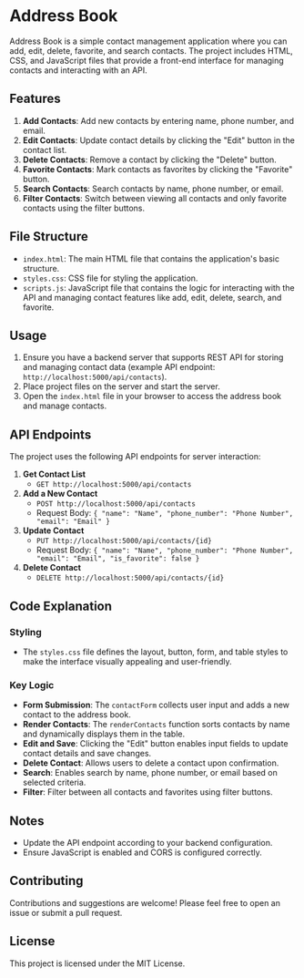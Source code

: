 # Address Book

Address Book is a simple contact management application where you can add, edit, delete, favorite, and search contacts. The project includes HTML, CSS, and JavaScript files that provide a front-end interface for managing contacts and interacting with an API.

## Features

1. **Add Contacts**: Add new contacts by entering name, phone number, and email.
2. **Edit Contacts**: Update contact details by clicking the "Edit" button in the contact list.
3. **Delete Contacts**: Remove a contact by clicking the "Delete" button.
4. **Favorite Contacts**: Mark contacts as favorites by clicking the "Favorite" button.
5. **Search Contacts**: Search contacts by name, phone number, or email.
6. **Filter Contacts**: Switch between viewing all contacts and only favorite contacts using the filter buttons.

## File Structure

- `index.html`: The main HTML file that contains the application's basic structure.
- `styles.css`: CSS file for styling the application.
- `scripts.js`: JavaScript file that contains the logic for interacting with the API and managing contact features like add, edit, delete, search, and favorite.

## Usage

1. Ensure you have a backend server that supports REST API for storing and managing contact data (example API endpoint: `http://localhost:5000/api/contacts`).
2. Place project files on the server and start the server.
3. Open the `index.html` file in your browser to access the address book and manage contacts.

## API Endpoints

The project uses the following API endpoints for server interaction:

1. **Get Contact List**
   - `GET http://localhost:5000/api/contacts`
2. **Add a New Contact**
   - `POST http://localhost:5000/api/contacts`
   - Request Body: `{ "name": "Name", "phone_number": "Phone Number", "email": "Email" }`
3. **Update Contact**
   - `PUT http://localhost:5000/api/contacts/{id}`
   - Request Body: `{ "name": "Name", "phone_number": "Phone Number", "email": "Email", "is_favorite": false }`
4. **Delete Contact**
   - `DELETE http://localhost:5000/api/contacts/{id}`

## Code Explanation

### Styling

- The `styles.css` file defines the layout, button, form, and table styles to make the interface visually appealing and user-friendly.

### Key Logic

- **Form Submission**: The `contactForm` collects user input and adds a new contact to the address book.
- **Render Contacts**: The `renderContacts` function sorts contacts by name and dynamically displays them in the table.
- **Edit and Save**: Clicking the "Edit" button enables input fields to update contact details and save changes.
- **Delete Contact**: Allows users to delete a contact upon confirmation.
- **Search**: Enables search by name, phone number, or email based on selected criteria.
- **Filter**: Filter between all contacts and favorites using filter buttons.

## Notes

- Update the API endpoint according to your backend configuration.
- Ensure JavaScript is enabled and CORS is configured correctly.

## Contributing

Contributions and suggestions are welcome! Please feel free to open an issue or submit a pull request.

## License

This project is licensed under the MIT License.
